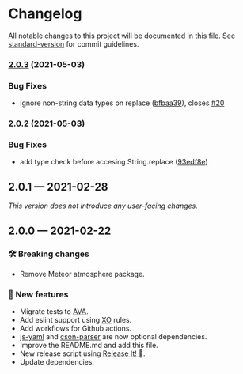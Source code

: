 # Changelog

All notable changes to this project will be documented in this file. See [standard-version](https://github.com/conventional-changelog/standard-version) for commit guidelines.

### [2.0.3](https://github.com/outaTiME/applause/compare/v2.0.2...v2.0.3) (2021-05-03)


### Bug Fixes

* ignore non-string data types on replace ([bfbaa39](https://github.com/outaTiME/applause/commit/bfbaa39ba8123b9b8ab954b7964da0a831456ab8)), closes [#20](https://github.com/outaTiME/applause/issues/20)

### 2.0.2 (2021-05-03)


### Bug Fixes

* add type check before accesing String.replace ([93edf8e](https://github.com/outaTiME/applause/commit/93edf8ee3b0a36ab97797eb82061ecfd09ba97b3))

## 2.0.1 — 2021-02-28

_This version does not introduce any user-facing changes._

## 2.0.0 — 2021-02-22

### 🛠 Breaking changes

- Remove Meteor atmosphere package.

### 🎉 New features

- Migrate tests to [AVA](https://github.com/avajs/ava).
- Add eslint support using [XO](https://github.com/xojs/xo) rules.
- Add workflows for Github actions.
- [js-yaml](https://github.com/nodeca/js-yaml) and [cson-parser](https://github.com/groupon/cson-parser) are now optional dependencies.
- Improve the README.md and add this file.
- New release script using [Release It! 🚀](https://github.com/release-it/release-it).
- Update dependencies.
